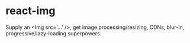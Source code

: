 # react-img
Supply an &lt;Img src='...' />, get image processing/resizing, CDNs, blur-in, progressive/lazy-loading superpowers.
